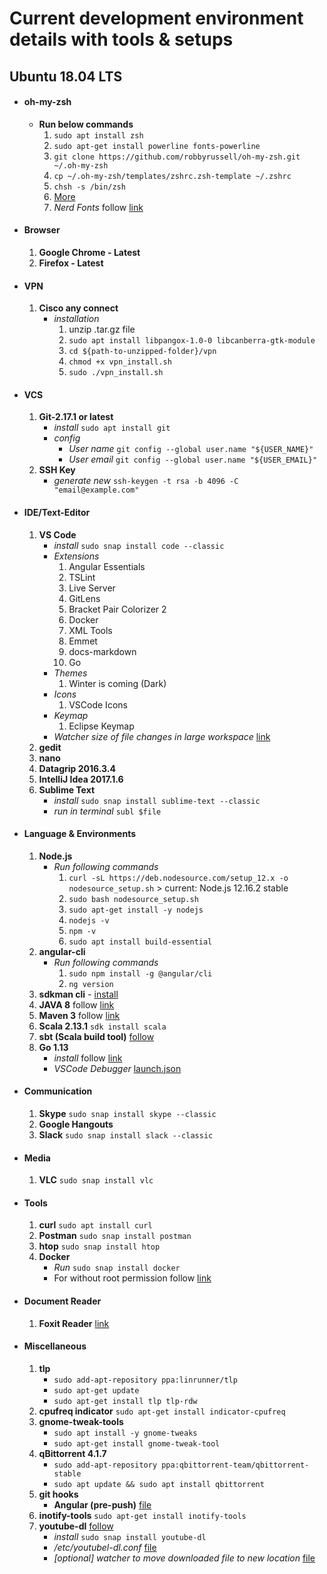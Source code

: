 # Current development environment details with tools & setups 

## Ubuntu 18.04 LTS
- #### oh-my-zsh
    - **Run below commands**
        1. `sudo apt install zsh`
        2. `sudo apt-get install powerline fonts-powerline`
        3. `git clone https://github.com/robbyrussell/oh-my-zsh.git ~/.oh-my-zsh`
        4. `cp ~/.oh-my-zsh/templates/zshrc.zsh-template ~/.zshrc`
        5. `chsh -s /bin/zsh`
        6. [More](https://dev.to/mskian/install-z-shell-oh-my-zsh-on-ubuntu-1804-lts-4cm4)
        7. *Nerd Fonts* follow [link](https://github.com/ryanoasis/nerd-fonts#option-6-ad-hoc-curl-download)
        
- #### Browser
    1. **Google Chrome - Latest**
    2. **Firefox - Latest**

- #### VPN 
    1. **Cisco any connect** 
        - *installation*
            1. unzip .tar.gz file
            1. `sudo apt install libpangox-1.0-0 libcanberra-gtk-module`
            2. `cd ${path-to-unzipped-folder}/vpn`
            3. `chmod +x vpn_install.sh`
            4. `sudo ./vpn_install.sh`

- #### VCS
    1. **Git-2.17.1 or latest** 
        - *install*  `sudo apt install git`
        - *config* 
            - *User name*  `git config --global user.name "${USER_NAME}"` 
            - *User email*  `git config --global user.name "${USER_EMAIL}"`
    2. **SSH Key**
        - *generate new* `ssh-keygen -t rsa -b 4096 -C "email@example.com"`
- #### IDE/Text-Editor
    1. **VS Code** 
        - *install* `sudo snap install code --classic`
        - *Extensions*
            1. Angular Essentials
            2. TSLint
            3. Live Server
            4. GitLens
            5. Bracket Pair Colorizer 2
            6. Docker
            7. XML Tools
            8. Emmet
            9. docs-markdown
            10. Go
        - *Themes*
            1. Winter is coming (Dark)
        - *Icons*
            1. VSCode Icons
        - *Keymap*
            1. Eclipse Keymap
        - *Watcher size of file changes in large workspace* [link](https://code.visualstudio.com/docs/setup/linux#_visual-studio-code-is-unable-to-watch-for-file-changes-in-this-large-workspace-error-enospc) 
    2. **gedit**
    3. **nano**
    4. **Datagrip 2016.3.4**
    5. **IntelliJ Idea 2017.1.6**
    6. **Sublime Text** 
        - *install* `sudo snap install sublime-text --classic`
        - *run in terminal* `subl $file`
- #### Language & Environments
    1. **Node.js**
        - *Run following commands*
            1. `curl -sL https://deb.nodesource.com/setup_12.x -o nodesource_setup.sh` > current: Node.js 12.16.2 stable
            2. `sudo bash nodesource_setup.sh`
            3. `sudo apt-get install -y nodejs`
            4. `nodejs -v`
            5. `npm -v`
            6. `sudo apt install build-essential`
    2. **angular-cli** 
        - *Run following commands*
            1. `sudo npm install -g @angular/cli`
            2. `ng version`
    3. **sdkman cli** - [install](https://sdkman.io/install)
    4. **JAVA 8** follow [link](https://www.fosstechnix.com/install-oracle-java-8-on-ubuntu/)
    5. **Maven 3** follow [link](https://www.vultr.com/docs/how-to-install-apache-maven-on-ubuntu-16-04)
    6. **Scala 2.13.1** `sdk install scala`
    8. **sbt (Scala build tool)** [follow](https://www.scala-sbt.org/download.html?_ga=2.179985249.491955621.1587575220-146846830.1587499294)
    7. **Go 1.13** 
        - *install* follow [link](https://linuxize.com/post/how-to-install-go-on-ubuntu-18-04/)
        - *VSCode Debugger* [launch.json](https://gist.github.com/ParthoShuvo/dec4add75cb67b88b38c7035e7ee0c79)
- #### Communication
    1. **Skype** `sudo snap install skype --classic`
    2. **Google Hangouts**
    3. **Slack** `sudo snap install slack --classic`
- #### Media
    1. **VLC** `sudo snap install vlc`
- #### Tools
    1. **curl** `sudo apt install curl`
    2. **Postman** `sudo snap install postman`
    3. **htop** `sudo snap install htop`
    4. **Docker**
        - *Run* `sudo snap install docker`
        - For without root permission follow [link](https://stackoverflow.com/questions/48957195/how-to-fix-docker-got-permission-denied-issue) 
- #### Document Reader
    1. **Foxit Reader** [link](http://ubuntuhandbook.org/index.php/2015/09/install-foxit-reader-in-ubuntu/)
- #### Miscellaneous
    1. **tlp**
        - `sudo add-apt-repository ppa:linrunner/tlp`
        - `sudo apt-get update`
        - `sudo apt-get install tlp tlp-rdw`
    2. **cpufreq indicator** `sudo apt-get install indicator-cpufreq`
    3. **gnome-tweak-tools**
        - `sudo apt install -y gnome-tweaks`
        - `sudo apt-get install gnome-tweak-tool`
    4. **qBittorrent 4.1.7**
        - `sudo add-apt-repository ppa:qbittorrent-team/qbittorrent-stable`
        - `sudo apt update && sudo apt install qbittorrent`
    5. **git hooks**
        - **Angular (pre-push)** [file](https://gist.github.com/ParthoShuvo/3a3ae1a949e1c13af2db03cc93a200fc)
    6. **inotify-tools** `sudo apt-get install inotify-tools`
    7. **youtube-dl** [follow](https://github.com/ytdl-org/youtube-dl)
        - *install* `sudo snap install youtube-dl`
        - */etc/youtubel-dl.conf* [file](https://gist.github.com/ParthoShuvo/d3954c9424b7e0f5ca5952a058d51517)
        - *[optional] watcher to move downloaded file to new location* [file](https://gist.github.com/ParthoShuvo/98a30413d2bdddeb80d1379747c49bac)
        
            
